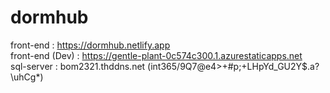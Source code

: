 # dormhub
front-end       :   https://dormhub.netlify.app  
front-end (Dev) :   https://gentle-plant-0c574c300.1.azurestaticapps.net  
sql-server      :   bom2321.thddns.net (int365/9Q7@e4>+#p;+LHpYd_GU2Y$.a?\uhCg*)  
